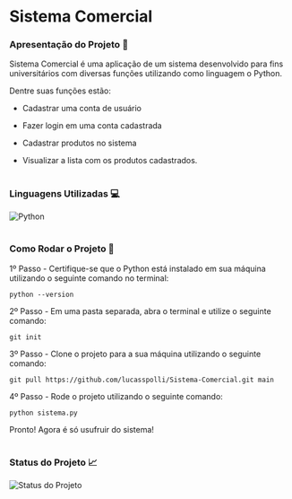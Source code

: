 # Sistema Comercial
### Apresentação do Projeto 📄
Sistema Comercial é uma aplicação de um sistema desenvolvido para fins universitários com diversas funções utilizando como linguagem o Python.

Dentre suas funções estão:
- Cadastrar uma conta de usuário

- Fazer login em uma conta cadastrada

- Cadastrar produtos no sistema

- Visualizar a lista com os produtos cadastrados.
#
### Linguagens Utilizadas 💻
![Python](http://ForTheBadge.com/images/badges/made-with-python.svg)
#
### Como Rodar o Projeto 💽
1º Passo - Certifique-se que o Python está instalado em sua máquina utilizando o seguinte comando no terminal:

```
python --version
```

2º Passo - Em uma pasta separada, abra o terminal e utilize o seguinte comando:

```
git init
```

3º Passo - Clone o projeto para a sua máquina utilizando o seguinte comando:

```
git pull https://github.com/lucasspolli/Sistema-Comercial.git main
```

4º Passo - Rode o projeto utilizando o seguinte comando:

```
python sistema.py
```
Pronto! Agora é só usufruir do sistema!
#
### Status do Projeto 📈
![Status do Projeto](https://camo.githubusercontent.com/b5a5286a1307e2060dff73e5d146b4dcdc6e705f5256a860eb809bb6e904af23/687474703a2f2f696d672e736869656c64732e696f2f7374617469632f76313f6c6162656c3d537461747573266d6573736167653d46696e697368656426636f6c6f723d677265656e267374796c653d666c6174)
